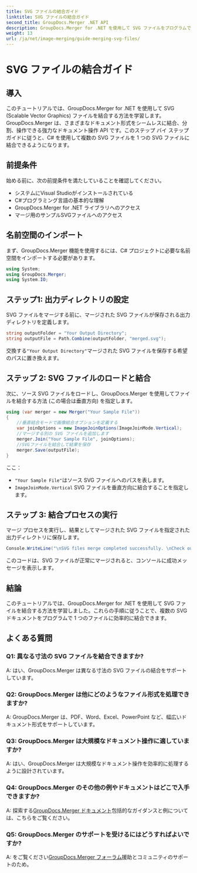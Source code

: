 ```yaml
---
title: SVG ファイルの結合ガイド
linktitle: SVG ファイルの結合ガイド
second_title: GroupDocs.Merger .NET API
description: GroupDocs.Merger for .NET を使用して SVG ファイルをプログラムで結合する方法を学びます。複数の SVG ドキュメントを簡単に結合します。
weight: 13
url: /ja/net/image-merging/guide-merging-svg-files/
---
```


# SVG ファイルの結合ガイド

## 導入
このチュートリアルでは、GroupDocs.Merger for .NET を使用して SVG (Scalable Vector Graphics) ファイルを結合する方法を学習します。GroupDocs.Merger は、さまざまなドキュメント形式をシームレスに結合、分割、操作できる強力なドキュメント操作 API です。このステップ バイ ステップ ガイドに従うと、C# を使用して複数の SVG ファイルを 1 つの SVG ファイルに結合できるようになります。

## 前提条件

始める前に、次の前提条件を満たしていることを確認してください。

- システムにVisual Studioがインストールされている
- C#プログラミング言語の基本的な理解
- GroupDocs.Merger for .NET ライブラリへのアクセス
- マージ用のサンプルSVGファイルへのアクセス

## 名前空間のインポート

まず、GroupDocs.Merger 機能を使用するには、C# プロジェクトに必要な名前空間をインポートする必要があります。

```csharp
using System; 
using GroupDocs.Merger;
using System.IO;
```

## ステップ1: 出力ディレクトリの設定

SVG ファイルをマージする前に、マージされた SVG ファイルが保存される出力ディレクトリを定義します。

```csharp
string outputFolder = "Your Output Directory";
string outputFile = Path.Combine(outputFolder, "merged.svg");
```

交換する`"Your Output Directory"`マージされた SVG ファイルを保存する希望のパスに置き換えます。

## ステップ 2: SVG ファイルのロードと結合

次に、ソース SVG ファイルをロードし、GroupDocs.Merger を使用してファイルを結合する方法 (この場合は垂直方向) を指定します。

```csharp
using (var merger = new Merger("Your Sample File"))
{
    //垂直結合モードで画像結合オプションを定義する
    var joinOptions = new ImageJoinOptions(ImageJoinMode.Vertical);
    //マージする別の SVG ファイルを追加します
    merger.Join("Your Sample File", joinOptions);
    //SVGファイルを結合して結果を保存
    merger.Save(outputFile);
}
```

ここ：
- `"Your Sample File"`はソース SVG ファイルへのパスを表します。
- `ImageJoinMode.Vertical` SVG ファイルを垂直方向に結合することを指定します。

## ステップ 3: 結合プロセスの実行

マージ プロセスを実行し、結果としてマージされた SVG ファイルを指定された出力ディレクトリに保存します。

```csharp
Console.WriteLine("\nSVG files merge completed successfully. \nCheck output in {0}", outputFolder);
```

このコードは、SVG ファイルが正常にマージされると、コンソールに成功メッセージを表示します。

## 結論

このチュートリアルでは、GroupDocs.Merger for .NET を使用して SVG ファイルを結合する方法を学習しました。これらの手順に従うことで、複数の SVG ドキュメントをプログラムで 1 つのファイルに効率的に結合できます。

## よくある質問

### Q1: 異なる寸法の SVG ファイルを結合できますか?

A: はい、GroupDocs.Merger は異なる寸法の SVG ファイルの結合をサポートしています。

### Q2: GroupDocs.Merger は他にどのようなファイル形式を処理できますか?

A: GroupDocs.Merger は、PDF、Word、Excel、PowerPoint など、幅広いドキュメント形式をサポートしています。

### Q3: GroupDocs.Merger は大規模なドキュメント操作に適していますか?

A: はい、GroupDocs.Merger は大規模なドキュメント操作を効率的に処理するように設計されています。

### Q4: GroupDocs.Merger のその他の例やドキュメントはどこで入手できますか?

 A: 探索する[GroupDocs.Merger ドキュメント](https://tutorials.groupdocs.com/merger/net/)包括的なガイダンスと例については、こちらをご覧ください。

### Q5: GroupDocs.Merger のサポートを受けるにはどうすればよいですか?

 A: をご覧ください[GroupDocs.Merger フォーラム](https://forum.groupdocs.com/c/merger/32)援助とコミュニティのサポートのため。